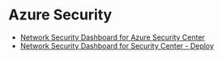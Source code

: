 # Azure Security

- [Network Security Dashboard for Azure Security Center](https://techcommunity.microsoft.com/t5/azure-network-security/introducing-the-network-security-dashboard-for-azure-security/ba-p/2779842)
- [Network Security Dashboard for Security Center - Deploy](https://github.com/Azure/Azure-Security-Center/tree/main/Workbooks/Network%20Security%20Dashboard)